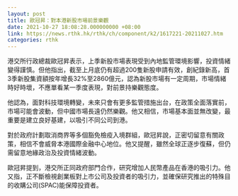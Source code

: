 ```yaml
---
layout: post
title: 歐冠昇：對本港新股市場前景樂觀
date: 2021-10-27 18:08:28.000000000 +08:00
link: https://news.rthk.hk/rthk/ch/component/k2/1617221-20211027.htm
categories: rthk
---
```


港交所行政總裁歐冠昇表示，上季新股市場表現受到內地監管環境影響，投資情緒變得謹慎。但他指出，截至上月底仍有超過200隻新股申請有效，創紀錄新高，首3季新股集資額按年增長32%至2860億元，認為新股市場有一定周期，市場情緒時好時壞，不應單看某一季度表現，對前景持樂觀態度。

他認為，面對科技環境轉變，未來只會有更多監管措施出台，在政策全面落實前，市場可能會波動，但中國市場長遠仍然樂觀。他又相信，市場基本面並無改變，最重要是建立良好基建，以吸引不同公司到港。

對於政府計劃取消商界等多個豁免檢疫入境群組，歐冠昇說，正密切留意有關政策，相信不會威脅本港國際金融中心地位。他又提醒，雖然全球正逐步復蘇，但仍需留意地緣政治及投資情緒波動。

歐冠昇提到，港交所正同政府部門合作，研究增加人民幣產品在香港的吸引力。他又指，正不斷檢視創業板對上市公司及投資者的吸引力，並確保研究推出的特殊目的收購公司(SPAC)能保障投資者。
